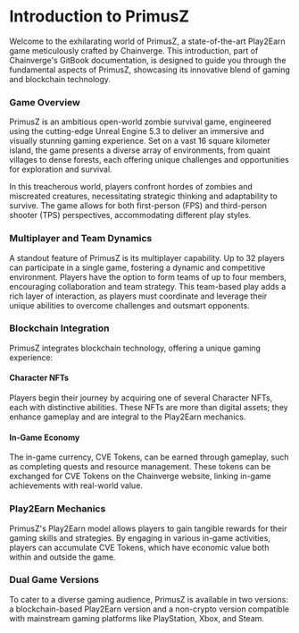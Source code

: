 # Introduction to PrimusZ

Welcome to the exhilarating world of PrimusZ, a state-of-the-art Play2Earn game meticulously crafted by Chainverge. This introduction, part of Chainverge's GitBook documentation, is designed to guide you through the fundamental aspects of PrimusZ, showcasing its innovative blend of gaming and blockchain technology.

### Game Overview

PrimusZ is an ambitious open-world zombie survival game, engineered using the cutting-edge Unreal Engine 5.3 to deliver an immersive and visually stunning gaming experience. Set on a vast 16 square kilometer island, the game presents a diverse array of environments, from quaint villages to dense forests, each offering unique challenges and opportunities for exploration and survival.

In this treacherous world, players confront hordes of zombies and miscreated creatures, necessitating strategic thinking and adaptability to survive. The game allows for both first-person (FPS) and third-person shooter (TPS) perspectives, accommodating different play styles.

### Multiplayer and Team Dynamics

A standout feature of PrimusZ is its multiplayer capability. Up to 32 players can participate in a single game, fostering a dynamic and competitive environment. Players have the option to form teams of up to four members, encouraging collaboration and team strategy. This team-based play adds a rich layer of interaction, as players must coordinate and leverage their unique abilities to overcome challenges and outsmart opponents.

### Blockchain Integration

PrimusZ integrates blockchain technology, offering a unique gaming experience:

#### Character NFTs

Players begin their journey by acquiring one of several Character NFTs, each with distinctive abilities. These NFTs are more than digital assets; they enhance gameplay and are integral to the Play2Earn mechanics.

#### In-Game Economy

The in-game currency, CVE Tokens, can be earned through gameplay, such as completing quests and resource management. These tokens can be exchanged for CVE Tokens on the Chainverge website, linking in-game achievements with real-world value.

### Play2Earn Mechanics

PrimusZ's Play2Earn model allows players to gain tangible rewards for their gaming skills and strategies. By engaging in various in-game activities, players can accumulate CVE Tokens, which have economic value both within and outside the game.

### Dual Game Versions

To cater to a diverse gaming audience, PrimusZ is available in two versions: a blockchain-based Play2Earn version and a non-crypto version compatible with mainstream gaming platforms like PlayStation, Xbox, and Steam.
